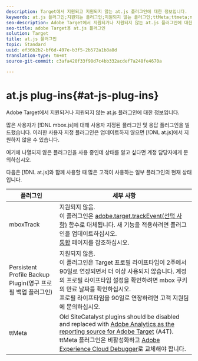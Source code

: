 ```yaml
---
description: Target에서 지원되고 지원되지 않는 at.js 플러그인에 대한 정보입니다.
keywords: at.js 플러그인;지원되는 플러그인;지원되지 않는 플러그인;ttMeta;ttmeta;mboxTrack
seo-description: Adobe Target에서 지원되거나 지원되지 않는 at.js 플러그인에 대한 정보입니다.
seo-title: adobe Target용 at.js 플러그인
solution: Target
title: at.js 플러그인
topic: Standard
uuid: ef36b2b2-bf6d-497e-b3f5-2b572a1b8a8d
translation-type: tm+mt
source-git-commit: c3afa420f33f98d7c4bb332acdef7a248fe4670a

---
```



# at.js plug-ins{#at-js-plug-ins}

Adobe Target에서 지원되거나 지원되지 않는 at.js 플러그인에 대한 정보입니다.

많은 사용자가 [!DNL mbox.js]에 대해 사용자 지정된 플러그인 및 응답 플러그인을 빌드했습니다. 이러한 사용자 지정 플러그인은 업데이트하지 않으면 [!DNL at.js]에서 지원하지 않을 수 있습니다.

여기에 나열되지 않은 플러그인을 사용 중인데 상태를 알고 싶다면 계정 담당자에게 문의하십시오.

다음은 [!DNL at.js]와 함께 사용할 때 많은 고객이 사용하는 일부 플러그인의 현재 상태입니다.

| 플러그인 | 세부 사항 |
|--- |--- |
| mboxTrack | 지원되지 않음.<br>이 플러그인은 [adobe.target.trackEvent(선택 사항)](/help/c-implementing-target/c-implementing-target-for-client-side-web/adobe-target-trackevent.md) 함수로 대체됩니다. 새 기능을 적용하려면 플러그인을 업데이트하십시오.<br>[통합](/help/c-implementing-target/c-implementing-target-for-client-side-web/c-how-atjs-works/target-atjs-integrations.md) 페이지를 참조하십시오. |
| Persistent Profile Backup Plugin(영구 프로필 백업 플러그인) | 지원되지 않음.<br>이 플러그인은 Target 프로필 라이프타임이 2주에서 90일로 연장되면서 더 이상 사용되지 않습니다. 계정의 프로필 라이프타임 설정을 확인하려면 mbox 쿠키의 만료 날짜를 확인하십시오.<br>프로필 라이프타임을 90일로 연장하려면 고객 지원팀에 문의하십시오. |
| ttMeta | Old SiteCatalyst plugins should be disabled and replaced with [Adobe Analytics as the reporting source for Adobe Target](/help/c-integrating-target-with-mac/a4t/a4t.md) (A4T). ttMeta 플러그인은 비활성화하고 [Adobe Experience Cloud Debugger](https://chrome.google.com/webstore/detail/adobe-experience-cloud-de/ocdmogmohccmeicdhlhhgepeaijenapj)로 교체해야 합니다. |